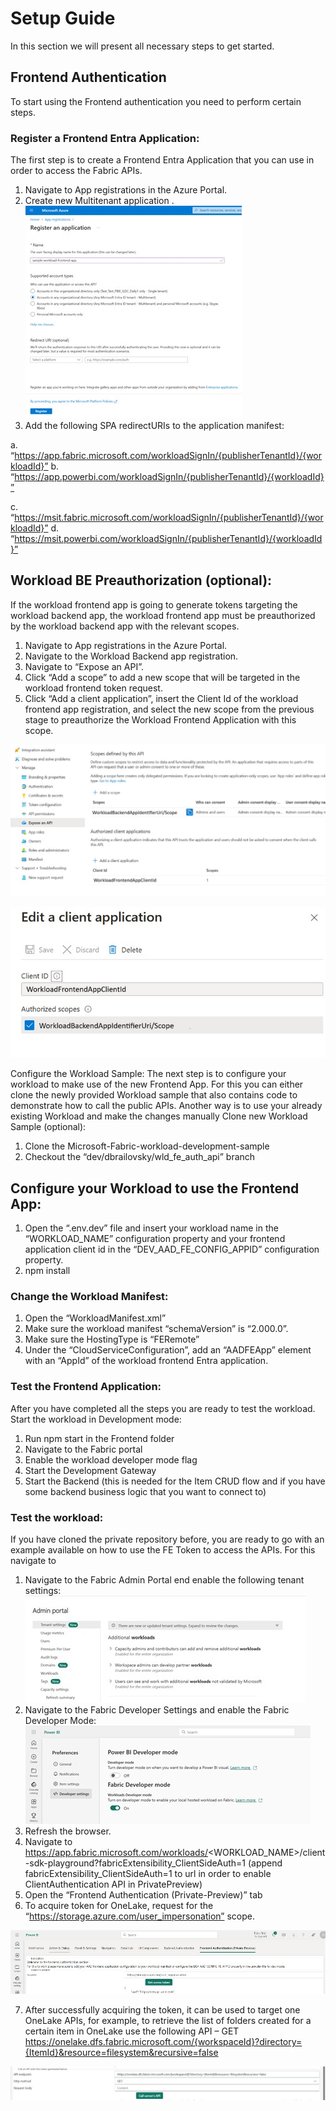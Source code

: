 
# Setup Guide

In this section we will present all necessary steps to get started. 

## Frontend Authentication
To start using the Frontend authentication you need to perform certain steps.

### Register a Frontend Entra Application:
The first step is to create a Frontend Entra Application that you can use in order to access the Fabric APIs. 
1. Navigate to App registrations in the Azure Portal.
2.	Create new Multitenant application .
 ![Setup Step 1](./media/Setup-EntraApp-Registration.jpg)
3.	Add the following SPA redirectURIs to the application manifest:

a.	“https://app.fabric.microsoft.com/workloadSignIn/{publisherTenantId}/{workloadId}”
b.	“https://app.powerbi.com/workloadSignIn/{publisherTenantId}/{workloadId}”

c.	“https://msit.fabric.microsoft.com/workloadSignIn/{publisherTenantId}/{workloadId}”
d.	“https://msit.powerbi.com/workloadSignIn/{publisherTenantId}/{workloadId}”


## Workload BE Preauthorization (optional):
If the workload frontend app is going to generate tokens targeting the workload backend app, the workload frontend app must be preauthorized by the workload backend app with the relevant scopes.
1.	Navigate to App registrations in the Azure Portal.
2.	Navigate to the Workload Backend app registration.
3.	Navigate to “Expose an API”.
4.	Click “Add a scope” to add a new scope that will be targeted in the workload frontend token request.
5.	Click “Add a client application”, insert the Client Id of the workload frontend app registration, and select the new scope from the previous stage to preauthorize the Workload Frontend Application with this scope.  

 ![BE Preuthorization](./media/Setup-EntraApp-PreauthBE.jpg)

 ![Edit Client App](./media/Setup-EntraApp-Edit-Client-app.jpg)
 
Configure the Workload Sample:
The next step is to configure your workload to make use of the new Frontend App. For this you can either clone the newly provided Workload sample that also contains code to demonstrate how to call the public APIs. Another way is to use your already existing Workload and make the changes manually 
Clone new Workload Sample (optional):
1.	Clone the Microsoft-Fabric-workload-development-sample
2.	Checkout the “dev/dbrailovsky/wld_fe_auth_api” branch


## Configure your Workload to use the Frontend App: 
1.	Open the “.env.dev” file and insert your workload name in the “WORKLOAD_NAME” configuration property and your frontend application client id in the “DEV_AAD_FE_CONFIG_APPID” configuration property.
2.	npm install

### Change the Workload Manifest:
1.	Open the “WorkloadManifest.xml”
2.	Make sure the  workload manifest “schemaVersion” is “2.000.0”.
3.	Make sure the HostingType is “FERemote”
4.	Under the “CloudServiceConfiguration”, add an “AADFEApp” element with an “AppId” of the workload frontend Entra application.
 
### Test the Frontend Application:
After you have completed all the steps you are ready to test the workload. 
Start the workload in Development mode: 
1.	Run npm start in the Frontend folder
2.	Navigate to the Fabric portal
3.	Enable the workload developer mode flag
4.	Start the Development Gateway
5.	Start the Backend (this is needed for the Item CRUD flow and if you have some backend business logic that you want to connect to)

### Test the workload: 
If you have cloned the private repository before, you are ready to go with an example available on how to use the FE Token to access the APIs. For this navigate to 
1.	Navigate to the Fabric Admin Portal end enable the following tenant settings:
  ![Setup Test](./media/Setup-Test-1.jpg)
2.	Navigate to the Fabric Developer Settings and enable the Fabric Developer Mode:
   ![Setup Test](./media/Setup-Test-2.jpg)
3.	Refresh the browser.
4.	Navigate to https://app.fabric.microsoft.com/workloads/<WORKLOAD_NAME>/client-sdk-playground?fabricExtensibility_ClientSideAuth=1
(append fabricExtensibility_ClientSideAuth=1 to url in order to enable ClientAuthentication API in PrivatePreview)
5.	Open the “Frontend Authentication (Private-Preview)” tab
6.	To acquire token for OneLake, request for the “https://storage.azure.com/user_impersonation” scope.

  ![Setup Test](./media/Setup-Test-3.jpg)
 
7.	After successfully acquiring the token, it can be used to target one OneLake APIs, for example, to retrieve the list of folders created for a certain item in OneLake use the following API – GET https://onelake.dfs.fabric.microsoft.com/{workspaceId}?directory={ItemId}&resource=filesystem&recursive=false
 
  ![Setup Test](./media/Setup-Test-4.jpg)

